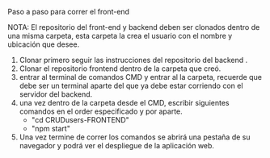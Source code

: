 Paso a paso para correr el front-end

NOTA: El repositorio del front-end y backend deben ser clonados dentro de una misma carpeta, esta carpeta la crea el usuario con el nombre y ubicación que desee.

1. Clonar primero seguir las instrucciones del repositorio del backend .
2. Clonar el repositorio frontend dentro de la carpeta que creó.
3. entrar al terminal de comandos CMD y entrar al la carpeta, recuerde que debe ser un terminal aparte del que ya debe estar corriendo con el servidor del backend.
4. una vez dentro de la carpeta desde el CMD, escribir siguientes comandos en el order especificado y por aparte.
    - "cd CRUDusers-FRONTEND"
    - "npm start"
5. Una vez termine de correr los comandos se abrirá una pestaña de su navegador y podrá ver el despliegue de la aplicación web.